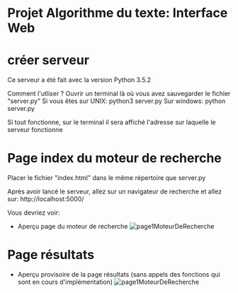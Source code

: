 # Projet Algorithme du texte: Interface Web

<h1> créer serveur</h1>
Ce serveur a été fait avec la version Python 3.5.2

Comment l'utliser ?
Ouvrir un terminal là où vous avez sauvegarder le fichier "server.py"
Si vous êtes sur UNIX: python3 server.py
Sur windows: python server.py

Si tout fonctionne, sur le terminal il sera affiché l'adresse sur laquelle le serveur fonctionne

<h1>Page index du moteur de recherche</h1>

Placer le fichier "index.html" dans le même répertoire que server.py

Après avoir lancé le serveur, allez sur un navigateur de recherche et allez sur: http://localhost:5000/

Vous devriez voir:

- Aperçu page du moteur de recherche
![page1MoteurDeRecherche](https://github.com/laklam/Projet_Algo_du_texte/blob/Faiza/pageIndex.PNG)

<h1>Page résultats</h1>

- Aperçu provisoire de la page résultats (sans appels des fonctions qui sont en cours d'implémentation)
![page1MoteurDeRecherche](https://github.com/laklam/Projet_Algo_du_texte/blob/Faiza/pageResults.PNG)
